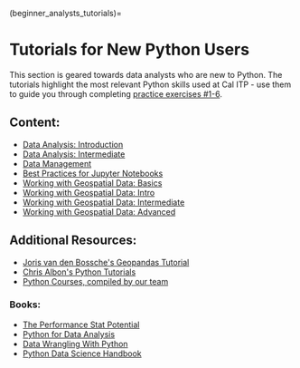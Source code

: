 (beginner_analysts_tutorials)=
# Tutorials for New Python Users
This section is geared towards data analysts who are new to Python. The tutorials highlight the most relevant Python skills used at Cal ITP - use them to guide you through completing [practice exercises #1-6](https://github.com/cal-itp/data-analyses/tree/main/example_report).

## Content:
* [Data Analysis: Introduction](pandas-intro)
* [Data Analysis: Intermediate](pandas-intermediate)
* [Data Management](data-management-page)
* [Best Practices for Jupyter Notebooks](nb-best-practices)
* [Working with Geospatial Data: Basics](geo-basics)
* [Working with Geospatial Data: Intro](geo-intro)
* [Working with Geospatial Data: Intermediate](geo-intermediate)
* [Working with Geospatial Data: Advanced](geo-advanced)

## Additional Resources:

* [Joris van den Bossche's Geopandas Tutorial](https://github.com/jorisvandenbossche/geopandas-tutorial)
* [Chris Albon's Python Tutorials](https://chrisalbon.com/#python)
* [Python Courses, compiled by our team](https://docs.google.com/spreadsheets/d/1Omow8F0SUiMx1jyG7GpbwnnJ5yWqlLeMH7SMtKxwG80/edit?usp=sharing)

### Books:
* [The Performance Stat Potential](https://www.brookings.edu/book/the-performancestat-potential/)
* [Python for Data Analysis](http://shop.oreilly.com/product/0636920023784.do)
* [Data Wrangling With Python](http://shop.oreilly.com/product/0636920032861.do)
* [Python Data Science Handbook](https://github.com/jakevdp/PythonDataScienceHandbook/tree/master/notebooksk)
